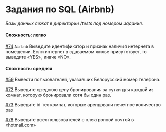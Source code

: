 # Задания по SQL (Airbnb)
*Базы данных лежат в директории /tests под номером задания.*

#### Сложность: легко

[#74](https://github.com/Hexlet/ru-test-assignments/blob/main/sql/airbnb/tests/74/74.md) `Airbnb` Выведите идентификатор и признак наличия интернета в помещении. Если интернет в сдаваемом жилье присутствует, то выведите «YES», иначе «NO».

#### Сложность: средняя

[#59](https://github.com/Hexlet/ru-test-assignments/blob/main/sql/airbnb/tests/59/59.md) Вывести пользователей, указавших Белорусский номер телефона.

[#72](https://github.com/Hexlet/ru-test-assignments/blob/main/sql/airbnb/tests/72/72.md) Выведите среднюю цену бронирования за сутки для каждой из комнат, которую бронировали хотя бы один раз.

[#73](https://github.com/Hexlet/ru-test-assignments/blob/main/sql/airbnb/tests/73/73.md) Выведите id тех комнат, которые арендовали нечетное количество раз

[#78](https://github.com/Hexlet/ru-test-assignments/blob/main/sql/airbnb/tests/78/78.md) Выведите всех пользователей с электронной почтой в «hotmail.com»
